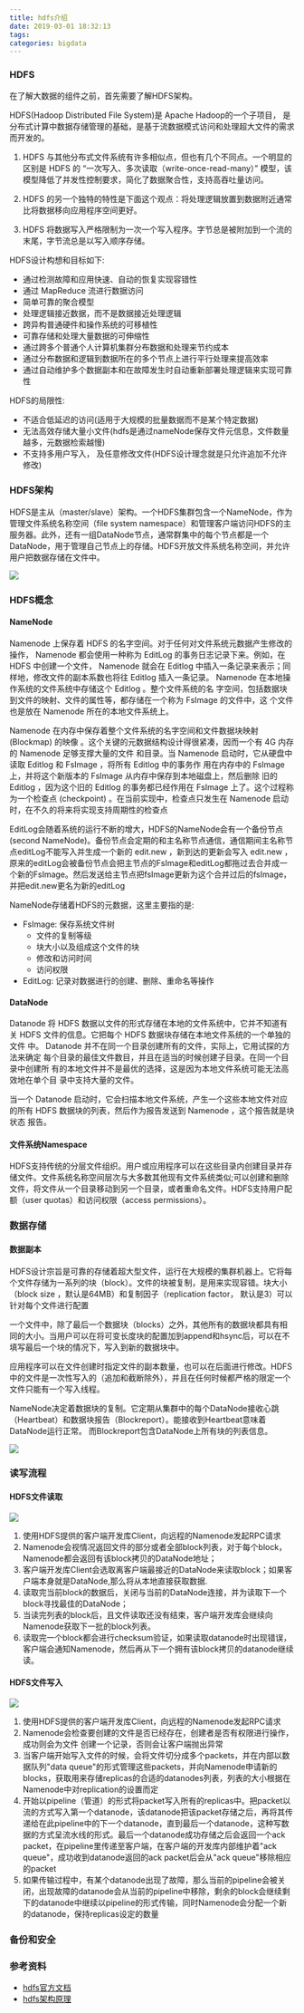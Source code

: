 ```yaml
---
title: hdfs介绍
date: 2019-03-01 18:32:13
tags: 
categories: bigdata
---
```


### HDFS

在了解大数据的组件之前，首先需要了解HDFS架构。

HDFS(Hadoop Distributed File System)是 Apache Hadoop的一个子项目， 是分布式计算中数据存储管理的基础，是基于流数据模式访问和处理超大文件的需求而开发的。

1. HDFS 与其他分布式文件系统有许多相似点，但也有几个不同点。一个明显的区别是 HDFS 的 “一次写入、多次读取（write-once-read-many）” 模型，该模型降低了并发性控制要求，简化了数据聚合性，支持高吞吐量访问。

2. HDFS 的另一个独特的特性是下面这个观点：将处理逻辑放置到数据附近通常比将数据移向应用程序空间更好。

3. HDFS 将数据写入严格限制为一次一个写入程序。字节总是被附加到一个流的末尾，字节流总是以写入顺序存储。

HDFS设计构想和目标如下:
- 通过检测故障和应用快速、自动的恢复实现容错性
- 通过 MapReduce 流进行数据访问
- 简单可靠的聚合模型
- 处理逻辑接近数据，而不是数据接近处理逻辑
- 跨异构普通硬件和操作系统的可移植性
- 可靠存储和处理大量数据的可伸缩性
- 通过跨多个普通个人计算机集群分布数据和处理来节约成本
- 通过分布数据和逻辑到数据所在的多个节点上进行平行处理来提高效率
- 通过自动维护多个数据副本和在故障发生时自动重新部署处理逻辑来实现可靠性


HDFS的局限性:
- 不适合低延迟的访问(适用于大规模的批量数据而不是某个特定数据)
- 无法高效存储大量小文件(hdfs是通过nameNode保存文件元信息，文件数量越多，元数据检索越慢)
- 不支持多用户写入， 及任意修改文件(HDFS设计理念就是只允许追加不允许修改)

### HDFS架构

HDFS是主从（master/slave）架构。一个HDFS集群包含一个NameNode，作为管理文件系统名称空间（file system namespace）和管理客户端访问HDFS的主服务器。此外，还有一组DataNode节点，通常群集中的每个节点都是一个DataNode，用于管理自己节点上的存储。HDFS开放文件系统名称空间，并允许用户把数据存储在文件中。

![](/images/bigdata/hdfs-architecture.jpg)



### HDFS概念

#### NameNode

 Namenode 上保存着 HDFS 的名字空间。对于任何对文件系统元数据产生修改的操作， Namenode 都会使用一种称为 EditLog 的事务日志记录下来。例如，在 HDFS 中创建一个文件， Namenode 就会在 Editlog 中插入一条记录来表示；同样地，修改文件的副本系数也将往 Editlog 插入一条记录。 Namenode 在本地操作系统的文件系统中存储这个 Editlog 。整个文件系统的名 字空间，包括数据块到文件的映射、文件的属性等，都存储在一个称为 FsImage 的文件中，这 个文件也是放在 Namenode 所在的本地文件系统上。 
 
  Namenode 在内存中保存着整个文件系统的名字空间和文件数据块映射 (Blockmap) 的映像 。这个关键的元数据结构设计得很紧凑，因而一个有 4G 内存的 Namenode 足够支撑大量的文件 和目录。当 Namenode 启动时，它从硬盘中读取 Editlog 和 FsImage ，将所有 Editlog 中的事务作 用在内存中的 FsImage 上，并将这个新版本的 FsImage 从内存中保存到本地磁盘上，然后删除 旧的 Editlog ，因为这个旧的 Editlog 的事务都已经作用在 FsImage 上了。这个过程称为一个检查点 (checkpoint) 。在当前实现中，检查点只发生在 Namenode 启动时，在不久的将来将实现支持周期性的检查点
  
EditLog会随着系统的运行不断的增大，HDFS的NameNode会有一个备份节点(second NameNode)。备份节点会定期的和主名称节点通信，通信期间主名称节点editLog不能写入并生成一个新的 edit.new ，新到达的更新会写入 edit.new ，原来的editLog会被备份节点会把主节点的FsImage和editLog都拖过去合并成一个新的FsImage。然后发送给主节点把fsImage更新为这个合并过后的fsImage，并把edit.new更名为新的editLog
  
NameNode存储着HDFS的元数据，这里主要指的是:
- FsImage: 保存系统文件树
  - 文件的复制等级
  - 块大小以及组成这个文件的块
  - 修改和访问时间
  - 访问权限  
- EditLog: 记录对数据进行的创建、删除、重命名等操作
  
#### DataNode
  
  Datanode 将 HDFS 数据以文件的形式存储在本地的文件系统中，它并不知道有 关 HDFS 文件的信息。它把每个 HDFS 数据块存储在本地文件系统的一个单独的文件 中。 Datanode 并不在同一个目录创建所有的文件，实际上，它用试探的方法来确定 每个目录的最佳文件数目，并且在适当的时候创建子目录。在同一个目录中创建所 有的本地文件并不是最优的选择，这是因为本地文件系统可能无法高效地在单个目 录中支持大量的文件。 

当一个 Datanode 启动时，它会扫描本地文件系统，产生一个这些本地文件对应 的所有 HDFS 数据块的列表，然后作为报告发送到 Namenode ，这个报告就是块状态 报告。 


#### 文件系统Namespace

HDFS支持传统的分层文件组织。用户或应用程序可以在这些目录内创建目录并存储文件。文件系统名称空间层次与大多数其他现有文件系统类似;可以创建和删除文件，将文件从一个目录移动到另一个目录，或者重命名文件。HDFS支持用户配额（user quotas）和访问权限（access permissions）。


### 数据存储

#### 数据副本

HDFS设计宗旨是可靠的存储着超大型文件，运行在大规模的集群机器上。它将每个文件存储为一系列的块（block）。文件的块被复制，是用来实现容错。块大小（block size ，默认是64MB）和复制因子（replication factor， 默认是3）可以针对每个文件进行配置

一个文件中，除了最后一个数据块（blocks）之外，其他所有的数据块都具有相同的大小。当用户可以在将可变长度块的配置加到append和hsync后，可以在不填写最后一个块的情况下，写入到新的数据块中。

应用程序可以在文件创建时指定文件的副本数量，也可以在后面进行修改。HDFS中的文件是一次性写入的（追加和截断除外），并且在任何时候都严格的限定一个文件只能有一个写入线程。

NameNode决定着数据块的复制。它定期从集群中的每个DataNode接收心跳（Heartbeat）和数据块报告（Blockreport）。能接收到Heartbeat意味着DataNode运行正常。 而Blockreport包含DataNode上所有块的列表信息。

![](/images/bigdata/hdfs-datablock.jpg)


### 读写流程

#### HDFS文件读取

![](/images/bigdata/hdfs-read.jpg)

1. 使用HDFS提供的客户端开发库Client，向远程的Namenode发起RPC请求
2. Namenode会视情况返回文件的部分或者全部block列表，对于每个block，Namenode都会返回有该block拷贝的DataNode地址； 
3. 客户端开发库Client会选取离客户端最接近的DataNode来读取block；如果客户端本身就是DataNode,那么将从本地直接获取数据.
4. 读取完当前block的数据后，关闭与当前的DataNode连接，并为读取下一个block寻找最佳的DataNode； 
5. 当读完列表的block后，且文件读取还没有结束，客户端开发库会继续向Namenode获取下一批的block列表。
6. 读取完一个block都会进行checksum验证，如果读取datanode时出现错误，客户端会通知Namenode，然后再从下一个拥有该block拷贝的datanode继续读。 


#### HDFS文件写入

![](/images/bigdata/hdfs-write.jpg)

1. 使用HDFS提供的客户端开发库Client，向远程的Namenode发起RPC请求
2. Namenode会检查要创建的文件是否已经存在，创建者是否有权限进行操作，成功则会为文件 创建一个记录，否则会让客户端抛出异常
3. 当客户端开始写入文件的时候，会将文件切分成多个packets，并在内部以数据队列"data queue"的形式管理这些packets，并向Namenode申请新的blocks，获取用来存储replicas的合适的datanodes列表，列表的大小根据在Namenode中对replication的设置而定
4. 开始以pipeline（管道）的形式将packet写入所有的replicas中。把packet以流的方式写入第一个datanode，该datanode把该packet存储之后，再将其传递给在此pipeline中的下一个datanode，直到最后一个datanode，这种写数据的方式呈流水线的形式。最后一个datanode成功存储之后会返回一个ack packet，在pipeline里传递至客户端，在客户端的开发库内部维护着"ack queue"，成功收到datanode返回的ack packet后会从"ack queue"移除相应的packet
5. 如果传输过程中，有某个datanode出现了故障，那么当前的pipeline会被关闭，出现故障的datanode会从当前的pipeline中移除，剩余的block会继续剩下的datanode中继续以pipeline的形式传输，同时Namenode会分配一个新的datanode，保持replicas设定的数量


### 备份和安全

### 参考资料
- [hdfs官方文档](https://hadoop.apache.org/docs/r1.2.1/hdfs_design.html#Introduction)
- [hdfs架构原理](https://my.oschina.net/leejun2005/blog/151872)